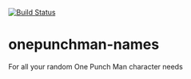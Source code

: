 [![Build Status](https://travis-ci.org/junibrosas/onepunchman-names.svg?branch=master)](https://travis-ci.org/junibrosas/onepunchman-names)

# onepunchman-names

For all your random One Punch Man character needs

